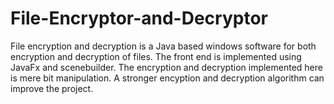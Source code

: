 # File-Encryptor-and-Decryptor
File encryption and decryption is a Java based windows software for both encryption and decryption of files.
The front end is implemented using JavaFx and scenebuilder.
The encryption and decryption implemented here is mere bit manipulation. 
A stronger encyption and decryption algorithm can improve the project.   

